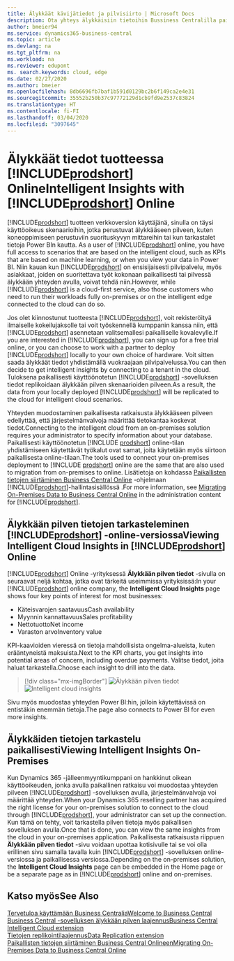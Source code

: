 ```yaml
---
title: Älykkäät kävijätiedot ja pilvisiirto | Microsoft Docs
description: Ota yhteys älykkäisiin tietoihin Bussiness Centralilla paikallisesta ratkaisustasi. Opettele siirtymään pilveen.
author: bmeier94
ms.service: dynamics365-business-central
ms.topic: article
ms.devlang: na
ms.tgt_pltfrm: na
ms.workload: na
ms.reviewer: edupont
ms. search.keywords: cloud, edge
ms.date: 02/27/2020
ms.author: bmeier
ms.openlocfilehash: 8db6696fb7baf1b591d0129bc2b6f149ca2e4e31
ms.sourcegitcommit: 35552b250b37c97772129d1cb9fd9e2537c83824
ms.translationtype: HT
ms.contentlocale: fi-FI
ms.lasthandoff: 03/04/2020
ms.locfileid: "3097645"
---
```

# <a name="intelligent-insights-with-prodshort-online"></a><span data-ttu-id="d3b8b-104">Älykkäät tiedot tuotteessa [!INCLUDE[prodshort](includes/prodshort.md)] Online</span><span class="sxs-lookup"><span data-stu-id="d3b8b-104">Intelligent Insights with [!INCLUDE[prodshort](includes/prodshort.md)] Online</span></span>

<span data-ttu-id="d3b8b-105">[!INCLUDE[prodshort](includes/prodshort.md)] tuotteen verkkoversion käyttäjänä, sinulla on täysi käyttöoikeus skenaarioihin, jotka perustuvat älykkääseen pilveen, kuten koneoppimiseen perustuviin suorituskyvyn mittareihin tai kun tarkastalet tietoja Power BIn kautta. </span><span class="sxs-lookup"><span data-stu-id="d3b8b-105">As a user of [!INCLUDE[prodshort](includes/prodshort.md)] online, you have full access to scenarios that are based on the intelligent cloud, such as KPIs that are based on machine learning, or when you view your data in Power BI.</span></span> <span data-ttu-id="d3b8b-106">Niin kauan kun [!INCLUDE[prodshort](includes/prodshort.md)] on ensisijaisesti pilvipalvelu, myös asiakkaat, joiden on suoritettava työt kokonaan paikallisesti tai pilvessä älykkään yhteyden avulla, voivat tehdä niin.</span><span class="sxs-lookup"><span data-stu-id="d3b8b-106">However, while [!INCLUDE[prodshort](includes/prodshort.md)] is a cloud-first service, also those customers who need to run their workloads fully on-premises or on the intelligent edge connected to the cloud can do so.</span></span>  

<span data-ttu-id="d3b8b-107">Jos olet kiinnostunut tuotteesta [!INCLUDE[prodshort](includes/prodshort.md)], voit rekisteröityä ilmaiselle kokeilujaksolle tai voit työskennellä kumppanin kanssa niin, että [!INCLUDE[prodshort](includes/prodshort.md)] asennetaan valitsemallesi paikalliselle kovalevylle.</span><span class="sxs-lookup"><span data-stu-id="d3b8b-107">If you are interested in [!INCLUDE[prodshort](includes/prodshort.md)], you can sign up for a free trial online, or you can choose to work with a partner to deploy [!INCLUDE[prodshort](includes/prodshort.md)] locally to your own choice of hardware.</span></span> <span data-ttu-id="d3b8b-108">Voit sitten saada älykkäät tiedot yhdistämällä vuokraajaan pilvipalvelussa.</span><span class="sxs-lookup"><span data-stu-id="d3b8b-108">You can then decide to get intelligent insights by connecting to a tenant in the cloud.</span></span> <span data-ttu-id="d3b8b-109">Tuloksena paikallisesti käyttöönotetun [!INCLUDE[prodshort](includes/prodshort.md)] -sovelluksen tiedot replikoidaan älykkään pilven skenaarioiden pilveen.</span><span class="sxs-lookup"><span data-stu-id="d3b8b-109">As a result, the data from your locally deployed [!INCLUDE[prodshort](includes/prodshort.md)] will be replicated to the cloud for intelligent cloud scenarios.</span></span>  

<span data-ttu-id="d3b8b-110">Yhteyden muodostaminen paikallisesta ratkaisusta älykkääseen pilveen edellyttää, että järjestelmänvalvoja määrittää tietokantaa koskevat tiedot.</span><span class="sxs-lookup"><span data-stu-id="d3b8b-110">Connecting to the intelligent cloud from an on-premises solution requires your administrator to specify information about your database.</span></span> <span data-ttu-id="d3b8b-111">Paikallisesti käyttöönotetun [!INCLUDE [prodshort](includes/prodshort.md)] online-tilan yhdistämiseen käytettävät työkalut ovat samat, joita käytetään myös siirtoon paikallisesta online-tilaan.</span><span class="sxs-lookup"><span data-stu-id="d3b8b-111">The tools used to connect your on-premises deployment to [!INCLUDE [prodshort](includes/prodshort.md)] online are the same that are also used to migration from on-premises to online.</span></span> <span data-ttu-id="d3b8b-112">Lisätietoja on kohdassa [Paikallisten tietojen siirtäminen Business Central Online](/dynamics365/business-central/dev-itpro/administration/migrate-data) -ohjelmaan [!INCLUDE[prodshort](includes/prodshort.md)]-hallintasisällössä .</span><span class="sxs-lookup"><span data-stu-id="d3b8b-112">For more information, see [Migrating On-Premises Data to Business Central Online](/dynamics365/business-central/dev-itpro/administration/migrate-data) in the administration content for [!INCLUDE[prodshort](includes/prodshort.md)].</span></span>  

## <a name="viewing-intelligent-cloud-insights-in-prodshort-online"></a><span data-ttu-id="d3b8b-113">Älykkään pilven tietojen tarkasteleminen [!INCLUDE[prodshort](includes/prodshort.md)] -online-versiossa</span><span class="sxs-lookup"><span data-stu-id="d3b8b-113">Viewing Intelligent Cloud Insights in [!INCLUDE[prodshort](includes/prodshort.md)] Online</span></span>

<span data-ttu-id="d3b8b-114">[!INCLUDE[prodshort](includes/prodshort.md)] Online -yrityksessä **Älykkään pilven tiedot** -sivulla on seuraavat neljä kohtaa, jotka ovat tärkeitä useimmissa yrityksissä:</span><span class="sxs-lookup"><span data-stu-id="d3b8b-114">In your [!INCLUDE[prodshort](includes/prodshort.md)] online company, the **Intelligent Cloud Insights** page shows four key points of interest for most businesses:</span></span>

- <span data-ttu-id="d3b8b-115">Käteisvarojen saatavuus</span><span class="sxs-lookup"><span data-stu-id="d3b8b-115">Cash availability</span></span>
- <span data-ttu-id="d3b8b-116">Myynnin kannattavuus</span><span class="sxs-lookup"><span data-stu-id="d3b8b-116">Sales profitability</span></span>
- <span data-ttu-id="d3b8b-117">Nettotuotto</span><span class="sxs-lookup"><span data-stu-id="d3b8b-117">Net income</span></span>
- <span data-ttu-id="d3b8b-118">Varaston arvo</span><span class="sxs-lookup"><span data-stu-id="d3b8b-118">Inventory value</span></span>

<span data-ttu-id="d3b8b-119">KPI-kaavioiden vieressä on tietoja mahdollisista ongelma-alueista, kuten erääntyneistä maksuista.</span><span class="sxs-lookup"><span data-stu-id="d3b8b-119">Next to the KPI charts, you get insights into potential areas of concern, including overdue payments.</span></span> <span data-ttu-id="d3b8b-120">Valitse tiedot, joita haluat tarkastella.</span><span class="sxs-lookup"><span data-stu-id="d3b8b-120">Choose each insight to drill into the data.</span></span>  

> [!div class="mx-imgBorder"]
> <span data-ttu-id="d3b8b-121">![Älykkään pilven tiedot](media/across-intelligent-cloud/intelligentcloudApril19.png "Näyttää Älykkään Pilvipalvelun Tiedot -sivun Business Centralissa")</span><span class="sxs-lookup"><span data-stu-id="d3b8b-121">![Intelligent cloud insights](media/across-intelligent-cloud/intelligentcloudApril19.png "Shows the Intelligent Cloud Insights page in Business Central")</span></span>

<span data-ttu-id="d3b8b-122">Sivu myös muodostaa yhteyden Power BI:hin, jolloin käytettävissä on entistäkin enemmän tietoja.</span><span class="sxs-lookup"><span data-stu-id="d3b8b-122">The page also connects to Power BI for even more insights.</span></span>

## <a name="viewing-intelligent-insights-on-premises"></a><span data-ttu-id="d3b8b-123">Älykkäiden tietojen tarkastelu paikallisesti</span><span class="sxs-lookup"><span data-stu-id="d3b8b-123">Viewing Intelligent Insights On-Premises</span></span>

<span data-ttu-id="d3b8b-124">Kun Dynamics 365 -jälleenmyyntikumppani on hankkinut oikean käyttöoikeuden, jonka avulla paikallinen ratkaisu voi muodostaa yhteyden pilveen [!INCLUDE[prodshort](includes/prodshort.md)] -sovelluksen avulla, järjestelmänvalvoja voi määrittää yhteyden.</span><span class="sxs-lookup"><span data-stu-id="d3b8b-124">When your Dynamics 365 reselling partner has acquired the right license for your on-premises solution to connect to the cloud through [!INCLUDE[prodshort](includes/prodshort.md)], your administrator can set up the connection.</span></span> <span data-ttu-id="d3b8b-125">Kun tämä on tehty, voit tarkastella pilven tietoja myös paikallisen sovelluksen avulla.</span><span class="sxs-lookup"><span data-stu-id="d3b8b-125">Once that is done, you can view the same insights from the cloud in your on-premises application.</span></span> <span data-ttu-id="d3b8b-126">Paikallisesta ratkaisusta riippuen **Älykkään pilven tiedot** -sivu voidaan upottaa kotisivulle tai se voi olla erillinen sivu samalla tavalla kuin [!INCLUDE[prodshort](includes/prodshort.md)] -sovelluksen online-versiossa ja paikallisessa versiossa.</span><span class="sxs-lookup"><span data-stu-id="d3b8b-126">Depending on the on-premises solution, the **Intelligent Cloud Insights** page can be embedded in the Home page or be a separate page as in [!INCLUDE[prodshort](includes/prodshort.md)] online and on-premises.</span></span>  

## <a name="see-also"></a><span data-ttu-id="d3b8b-127">Katso myös</span><span class="sxs-lookup"><span data-stu-id="d3b8b-127">See Also</span></span>

[<span data-ttu-id="d3b8b-128">Tervetuloa käyttämään Business Centralia</span><span class="sxs-lookup"><span data-stu-id="d3b8b-128">Welcome to Business Central</span></span>](index.md)  
[<span data-ttu-id="d3b8b-129">Business Central -sovelluksen älykkään pilven laajennus</span><span class="sxs-lookup"><span data-stu-id="d3b8b-129">Business Central Intelligent Cloud extension</span></span>](ui-extensions-intelligent-cloud.md)  
[<span data-ttu-id="d3b8b-130">Tietojen replikointilaajennus</span><span class="sxs-lookup"><span data-stu-id="d3b8b-130">Data Replication extension</span></span>](ui-extensions-data-replication.md)  
[<span data-ttu-id="d3b8b-131">Paikallisten tietojen siirtäminen Business Central Onlineen</span><span class="sxs-lookup"><span data-stu-id="d3b8b-131">Migrating On-Premises Data to Business Central Online</span></span>](/dynamics365/business-central/dev-itpro/administration/migrate-data)  
